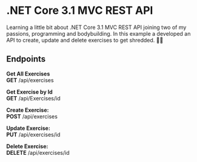 # .NET Core 3.1 MVC REST API

Learning a little bit about .NET Core 3.1 MVC REST API joining two of my passions, programming and bodybuilding. In this example a developed an API to create, update and delete exercises to get shredded. :muscle::sunglasses:

## Endpoints

**Get All Exercises**\
**GET** /api/exercises

**Get Exercise by Id**\
**GET** /api/Exercises/id

**Create Exercise:**\
**POST** /api/exercises

**Update Exercise:**\
**PUT** /api/exercises/id

**Delete Exercise:**\
**DELETE** /api/exercises/id

